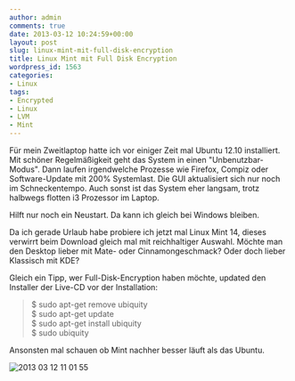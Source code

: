 ```yaml
---
author: admin
comments: true
date: 2013-03-12 10:24:59+00:00
layout: post
slug: linux-mint-mit-full-disk-encryption
title: Linux Mint mit Full Disk Encryption
wordpress_id: 1563
categories:
- Linux
tags:
- Encrypted
- Linux
- LVM
- Mint
---
```


Für mein Zweitlaptop hatte ich vor einiger Zeit mal Ubuntu 12.10 installiert. Mit schöner Regelmäßigkeit geht das System in einen "Unbenutzbar-Modus". Dann laufen irgendwelche Prozesse wie Firefox, Compiz oder Software-Update mit 200% Systemlast. Die GUI aktualisiert sich nur noch im Schneckentempo. Auch sonst ist das System eher langsam, trotz halbwegs flotten i3 Prozessor im Laptop.




Hilft nur noch ein Neustart. Da kann ich gleich bei Windows bleiben.




Da ich gerade Urlaub habe probiere ich jetzt mal Linux Mint 14, dieses verwirrt beim Download gleich mal mit reichhaltiger Auswahl. Möchte man den Desktop lieber mit Mate- oder Cinnamongeschmack? Oder doch lieber Klassisch mit KDE? 




Gleich ein Tipp, wer Full-Disk-Encryption haben möchte, updated den Installer der Live-CD vor der Installation:




> 

> 
> $ sudo apt-get remove ubiquity  
$ sudo apt-get update  
$ sudo apt-get install ubiquity  
$ sudo ubiquity
> 
> 





Ansonsten mal schauen ob Mint nachher besser läuft als das Ubuntu.




![2013 03 12 11 01 55](https://andydunkel.net/assets/uploads/2013/03/2013-03-12-11.01.55.jpg)
